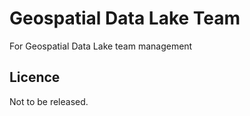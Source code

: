 # Geospatial Data Lake Team

For Geospatial Data Lake team management

## Licence

Not to be released.
